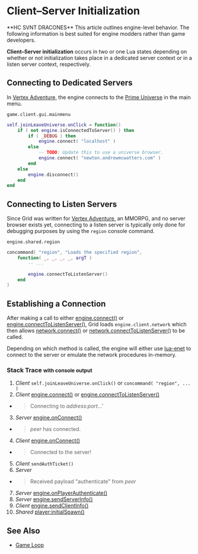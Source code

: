 Client–Server Initialization
============================

<div class="alert alert-info">
  **HC SVNT DRACONES**
  This article outlines engine-level behavior. The following information is best
  suited for engine modders rather than game developers.
</div>

**Client–Server initialization** occurs in two or one Lua states depending on
whether or not initialization takes place in a dedicated server context or in a
listen server context, respectively.

Connecting to Dedicated Servers
-------------------------------

In [Vertex Adventure,](/vadventure) the engine connects to the
[Prime Universe](api/Prime_Universe) in the main menu.

`game.client.gui.mainmenu`

```lua
self.joinLeaveUniverse.onClick = function()
	if ( not engine.isConnectedToServer() ) then
		if ( _DEBUG ) then
			engine.connect( "localhost" )
		else
			-- TODO: Update this to use a universe browser.
			engine.connect( "newton.andrewmcwatters.com" )
		end
	else
		engine.disconnect()
	end
end
```

Connecting to Listen Servers
----------------------------

Since Grid was written for [Vertex Adventure,](/vadventure) an MMORPG, and no
server browser exists yet, connecting to a listen server is typically only done
for debugging purposes by using the `region` console command.

`engine.shared.region`
```lua
concommand( "region", "Loads the specified region",
	function( _, _, _, _, argT )
		-- ...

		engine.connectToListenServer()
	end
)
```

Establishing a Connection
-------------------------

After making a call to either [engine.connect()](api/engine.connect) or
[engine.connectToListenServer()](api/engine.connectToListenServer), Grid loads
`engine.client.network` which then allows
[network.connect()](api/network.connect) or [network.connectToListenServer()](api/network.connectToListenServer) to be
called.

Depending on which method is called, the engine will either use
[lua-enet](http://leafo.net/lua-enet/) to connect to the server or emulate the
network procedures in-memory.

### Stack Trace <small>with console output</small>

1. *Client* `self.joinLeaveUniverse.onClick()` or `concommand( "region", ... )`
2. *Client* [engine.connect()](api/engine.connect) or
[engine.connectToListenServer()](api/engine.connectToListenServer)
  * > Connecting to *address:port*...'
3. *Server* [engine.onConnect()](api/engine.onConnect)
  * > *peer* has connected.
4. *Client* [engine.onConnect()](api/engine.onConnect)
  * > Connected to the server!
5. *Client* `sendAuthTicket()`
6. *Server*
  * > Received payload "authenticate" from *peer*
7. *Server* [engine.onPlayerAuthenticate()](api/engine.onPlayerAuthenticate)
8. *Server* [engine.sendServerInfo()](api/engine.sendServerInfo)
9. *Client* [engine.sendClientInfo()](api/engine.sendClientInfo)
10. *Shared* [player:initialSpawn()](api/player.initialSpawn)

See Also
--------

* [Game Loop](api/Game_Loop)
